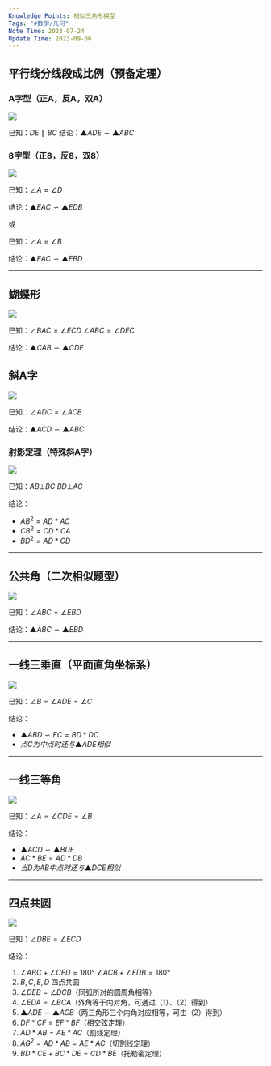 ```yaml
---
Knowledge Points: 相似三角形模型
Tags: "#数学/几何"
Note Time: 2023-07-24
Update Time: 2023-09-06
---
```


## 平行线分线段成比例（预备定理）
### A字型（正A，反A，双A）
![](a字形.png)

已知：$DE \parallel BC$
结论：$▲ADE∽▲ABC$

### 8字型（正8，反8，双8）
![](8字形.png)

已知：$∠A=∠D$

结论：$▲EAC∽▲EDB$

或

已知：$∠A=∠B$

结论：$▲EAC∽▲EBD$

***
## 蝴蝶形
![](蝴蝶形.png)

已知：$∠BAC=∠ECD$ $∠ABC=∠DEC$

结论：$▲CAB∽▲CDE$

## 斜A字
![](斜a字.png)

已知：$∠ADC=∠ACB$

结论：$▲ACD∽▲ABC$

### 射影定理（特殊斜A字）
![](射影定理.png)

已知：$AB⊥BC$ $BD⊥AC$

结论：
- $AB^2=AD*AC$
- $CB^2=CD*CA$
- $BD^2=AD*CD$


***
## 公共角（二次相似题型）
![](公共角.png)

已知：$∠ABC=∠EBD$

结论：$▲ABC∽▲EBD$

***
## 一线三垂直（平面直角坐标系）
![](一线三垂直.png)

已知：$∠B=∠ADE=∠C$

结论：
- $▲ABD∽EC=BD*DC$
- $点C为中点时还与▲ADE相似$

***
## 一线三等角
![](一线三等角.png)

已知：$∠A=∠CDE=∠B$

结论：
- $▲ACD∽▲BDE$
- $AC*BE=AD*DB$
- $当D为AB中点时还与▲DCE相似$

***
## 四点共圆
![](四点共圆.png)

已知：$∠DBE=∠ECD$

结论：
1. $∠ABC+∠CED=180°$ $∠ACB+∠EDB=180°$
2. $B,C,E,D$ 四点共圆
3. $∠DEB=∠DCB$（同弧所对的圆周角相等）
4. $∠EDA=∠BCA$（外角等于内对角，可通过（1）、（2）得到）
5. $▲ADE∽▲ACB$（两三角形三个内角对应相等，可由（2）得到）
6. $DF*CF=EF*BF$（相交弦定理）
7. $AD*AB=AE*AC$（割线定理）
8. $AG^2=AD*AB=AE*AC$（切割线定理）
9. $BD*CE+BC*DE=CD*BE$（托勒密定理）

